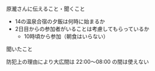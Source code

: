 原瀧さんに伝えること・聞くこと



- 14の温泉合宿の夕飯は何時に始まるか
- 2日目からの参加者がいることは考慮してもらっているか
  - 10時頃から参加（朝食はいらない）





聞いたこと



防犯上の理由により大広間は 22:00～08:00 の間は使えない